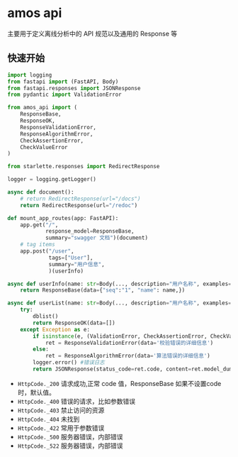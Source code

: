 # amos api

主要用于定义离线分析中的 API 规范以及通用的 Response 等

## 快速开始

```py
import logging
from fastapi import (FastAPI, Body)
from fastapi.responses import JSONResponse
from pydantic import ValidationError

from amos_api import (
    ResponseBase,
    ResponseOK,
    ResponseValidationError,
    ResponseAlgorithmError,
    CheckAssertionError,
    CheckValueError
)

from starlette.responses import RedirectResponse

logger = logging.getLogger()

async def document():
    # return RedirectResponse(url="/docs")
    return RedirectResponse(url="/redoc")

def mount_app_routes(app: FastAPI):
    app.get("/",
            response_model=ResponseBase,
            summary="swagger 文档")(document)
    # tag items
    app.post("/user",
             tags=["User"],
             summary="用户信息",
             )(userInfo)

async def userInfo(name: str=Body(..., description="用户名称", examples=["ray"])) -> ResponseBase:
    return ResponseBase(data={"seq":"1", "name": name,})

async def userList(name: str=Body(..., description="用户名称", examples=["ray"])) -> ResponseBase:
    try:
        dblist()
        return ResponseOK(data=[])
    except Exception as e:
        if isinstance(e, (ValidationError, CheckAssertionError, CheckValueError)):
            ret = ResponseValidationError(data='校验错误的详细信息')
        else:
            ret = ResponseAlgorithmError(data='算法错误的详细信息')
        logger.error() #错误日志
        return JSONResponse(status_code=ret.code, content=ret.model_dump())
```

- `HttpCode._200` 请求成功,正常 code 值，ResponseBase 如果不设置code时，默认值。
- `HttpCode._400` 错误的请求，比如参数错误
- `HttpCode._403` 禁止访问的资源
- `HttpCode._404` 未找到
- `HttpCode._422` 常用于参数错误
- `HttpCode._500` 服务器错误，内部错误
- `HttpCode._522` 服务器错误，内部错误
  